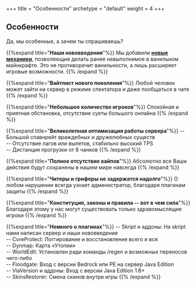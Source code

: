 +++
title = "Особенности"
archetype = "default"
weight = 4
+++

## Особенности
<gray>Да, мы особенные, а зачем ты спрашиваешь?</gray>

<hundred-empty-line></hundred-empty-line>

{{%expand title="**Наши нововведения**"%}}
Мы добавили [**новые механики**](../about-us/new-mechanics), позволяющие делать ранее невыполнимое в ванильном майнкрафте. Это не противоречит ванильности, а лишь расширяет игровые возможности. 
{{% /expand %}}

{{%expand title="**Вайтлист нового поколения**"%}}
Любой человек может зайти на сервер в режиме спектатора и даже пообщаться в чате
{{% /expand %}}

{{%expand title="**Небольшое количество игроков**"%}}
Спокойная и приятная обстановка, отсутствие суеты большого онлайна
{{% /expand %}}

{{%expand title="**Великолепная оптимизация работы сервера**"%}}
-- Большой спавнрейт враждебных и дружелюбных существ\
-- Отсутствие лагов или вылетов, стабильно высокий TPS\
-- Дистанция прогрузки от 8 чанков
{{% /expand %}}

{{%expand title="**Полное отсутствие вайпов**"%}}
Абсолютно все Ваши действия будут сохранены в нашем мире навсегда
{{% /expand %}}

{{%expand title="**Читеры и гриферы не задержатся надолго**"%}}
О любом нарушении всегда узнает администратор, благодаря плагинам защиты
{{% /expand %}}

{{%expand title="**Конституция, законы и правила -- вот в чем сила**"%}}
Благодаря этому у нас могут существовать только здравомыслящие игроки
{{% /expand %}}

{{%expand title="**Немного о плагинах**"%}}
-- Skript и аддоны: На skript нами написан сервер и наши нововведения\
-- CoreProtect: Логгирование и восстановление всего и вся\
-- Dynmap: Карта «Утопии»\
-- WorldEdit: Установлен ради команды /regen и возможных переносов чего-либо\
-- Floodgate: Вход с версии Bedrock или PE на сервер Java Edition\
-- ViaVersion и аддоны: Вход с версии Java Edition 1.8+\
-- SkinsRestorer: Смена скинов внутри игры
{{% /expand %}}